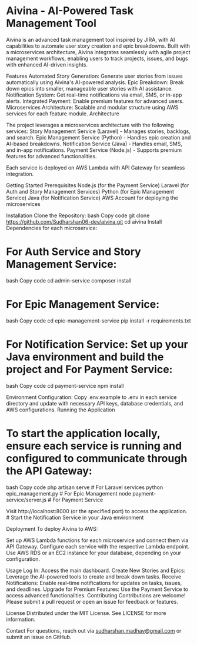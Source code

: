 # Aivina - AI-Powered Task Management Tool

Aivina is an advanced task management tool inspired by JIRA, with AI capabilities to automate user story creation and epic breakdowns. Built with a microservices architecture, Aivina integrates seamlessly with agile project management workflows, enabling users to track projects, issues, and bugs with enhanced AI-driven insights.

Features
Automated Story Generation: Generate user stories from issues automatically using Aivina's AI-powered analysis.
Epic Breakdown: Break down epics into smaller, manageable user stories with AI assistance.
Notification System: Get real-time notifications via email, SMS, or in-app alerts.
Integrated Payment: Enable premium features for advanced users.
Microservices Architecture: Scalable and modular structure using AWS services for each feature module.
Architecture

The project leverages a microservices architecture with the following services:
Story Management Service (Laravel) - Manages stories, backlogs, and search.
Epic Management Service (Python) - Handles epic creation and AI-based breakdowns.
Notification Service (Java) - Handles email, SMS, and in-app notifications.
Payment Service (Node.js) - Supports premium features for advanced functionalities.

Each service is deployed on AWS Lambda with API Gateway for seamless integration.

Getting Started
Prerequisites
Node.js (for the Payment Service)
Laravel (for Auth and Story Management Services)
Python (for Epic Management Service)
Java (for Notification Service)
AWS Account for deploying the microservices

Installation
Clone the Repository:
bash
Copy code
git clone https://github.com/Sudharshan06-dev/aivina.git
cd aivina
Install Dependencies for each microservice:

# For Auth Service and Story Management Service:
bash
Copy code
cd admin-service
composer install

# For Epic Management Service:
bash
Copy code
cd epic-management-service
pip install -r requirements.txt

# For Notification Service: Set up your Java environment and build the project and For Payment Service:
bash
Copy code
cd payment-service
npm install

Environment Configuration:
Copy .env.example to .env in each service directory and update with necessary API keys, database credentials, and AWS configurations.
Running the Application

# To start the application locally, ensure each service is running and configured to communicate through the API Gateway:
bash
Copy code
php artisan serve  # For Laravel services
python epic_management.py  # For Epic Management
node payment-service/server.js  # For Payment Service

Visit http://localhost:8000 (or the specified port) to access the application. # Start the Notification Service in your Java environment

Deployment
To deploy Aivina to AWS:

Set up AWS Lambda functions for each microservice and connect them via API Gateway.
Configure each service with the respective Lambda endpoint.
Use AWS RDS or an EC2 instance for your database, depending on your configuration.

Usage
Log In: Access the main dashboard.
Create New Stories and Epics: Leverage the AI-powered tools to create and break down tasks.
Receive Notifications: Enable real-time notifications for updates on tasks, issues, and deadlines.
Upgrade for Premium Features: Use the Payment Service to access advanced functionalities.
Contributing
Contributions are welcome! Please submit a pull request or open an issue for feedback or features.

License
Distributed under the MIT License. See LICENSE for more information.

Contact
For questions, reach out via sudharshan.madhav@gmail.com or submit an issue on GitHub.
